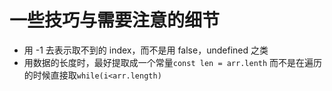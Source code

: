 # 一些技巧与需要注意的细节

- 用 -1 去表示取不到的 index，而不是用 false，undefined 之类
- 用数据的长度时，最好提取成一个常量`const len = arr.lenth` 而不是在遍历的时候直接取`while(i<arr.length)`
